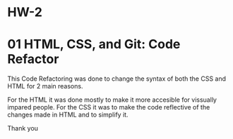 # HW-2

# 01 HTML, CSS, and Git: Code Refactor

This Code Refactoring was done to change the syntax of both the CSS and HTML for 2 main reasons. 

For the HTML it was done mostly to make it more accesible for vissually impared people. For the CSS it was to make the code reflective of the changes made in HTML and to simplify it. 

Thank you 
